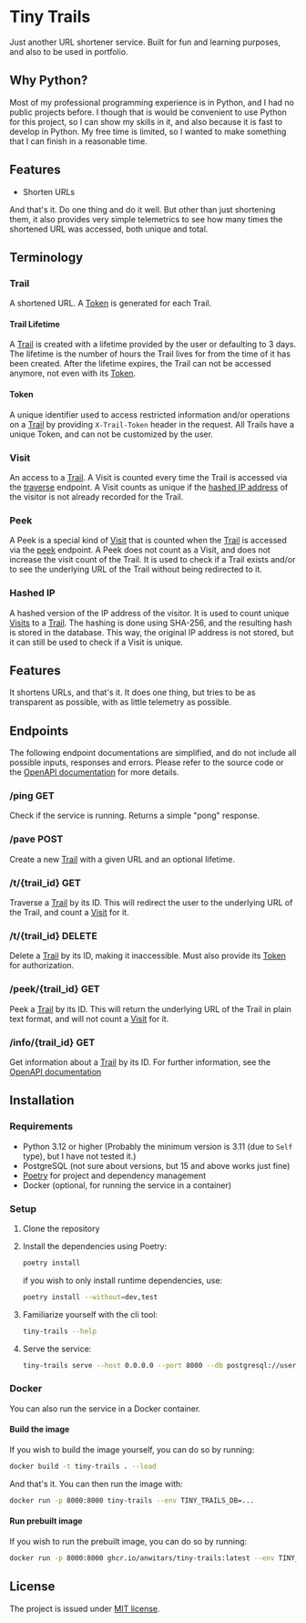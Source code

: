 # Tiny Trails

Just another URL shortener service. Built for fun and learning purposes, and also to be used in portfolio.

## Why Python?

Most of my professional programming experience is in Python, and I had no public projects before. I though that is would be convenient to use Python for this project, so I can show my skills in it, and also because it is fast to develop in Python. My free time is limited, so I wanted to make something that I can finish in a reasonable time.

## Features

- Shorten URLs

And that's it. Do one thing and do it well. But other than just shortening them, it also provides very simple telemetrics to see how many times the shortened URL was accessed, both unique and total.

## Terminology

### Trail

A shortened URL. A [Token](#token) is generated for each Trail.

#### Trail Lifetime

A [Trail](#trail) is created with a lifetime provided by the user or defaulting to 3 days. The lifetime is the number of hours the Trail lives for from the time of it has been created. After the lifetime expires, the Trail can not be accessed anymore, not even with its [Token](#token).

#### Token

A unique identifier used to access restricted information and/or operations on a [Trail](#trail) by providing `X-Trail-Token` header in the request. All Trails have a unique Token, and can not be customized by the user.

### Visit

An access to a [Trail](#trail). A Visit is counted every time the Trail is accessed via the [traverse](#traverse-endpoint) endpoint. A Visit counts as unique if the [hashed IP address](#hashed-ip) of the visitor is not already recorded for the Trail.

### Peek

A Peek is a special kind of [Visit](#visit) that is counted when the [Trail](#trail) is accessed via the [peek](#peek-endpoint) endpoint. A Peek does not count as a Visit, and does not increase the visit count of the Trail. It is used to check if a Trail exists and/or to see the underlying URL of the Trail without being redirected to it.

### Hashed IP

A hashed version of the IP address of the visitor. It is used to count unique [Visits](#visit) to a [Trail](#trail). The hashing is done using SHA-256, and the resulting hash is stored in the database. This way, the original IP address is not stored, but it can still be used to check if a Visit is unique.

## Features

It shortens URLs, and that's it. It does one thing, but tries to be as transparent as possible, with as little telemetry as possible.

## Endpoints

The following endpoint documentations are simplified, and do not include all possible inputs, responses and errors. Please refer to the source code or the [OpenAPI documentation](https://github.com/anwitars/tiny-trails/blob/master/docs/openapi.json) for more details.

### /ping GET <a name="ping-endpoint"></a>

Check if the service is running. Returns a simple "pong" response.

### /pave POST <a name="pave-endpoint"></a>

Create a new [Trail](#trail) with a given URL and an optional lifetime.

### /t/{trail_id} GET <a name="traverse-endpoint-get"></a>

Traverse a [Trail](#trail) by its ID. This will redirect the user to the underlying URL of the Trail, and count a [Visit](#visit) for it.

### /t/{trail_id} DELETE <a name="traverse-endpoint-delete"></a>

Delete a [Trail](#trail) by its ID, making it inaccessible. Must also provide its [Token](#token) for authorization.

### /peek/{trail_id} GET <a name="peek-endpoint"></a>

Peek a [Trail](#trail) by its ID. This will return the underlying URL of the Trail in plain text format, and will not count a [Visit](#visit) for it.

### /info/{trail_id} GET <a name="info-endpoint"></a>

Get information about a [Trail](#trail) by its ID. For further information, see the [OpenAPI documentation](https://github.com/anwitars/tiny-trails/blob/master/docs/openapi.json)

## Installation

### Requirements

- Python 3.12 or higher (Probably the minimum version is 3.11 (due to `Self` type), but I have not tested it.)
- PostgreSQL (not sure about versions, but 15 and above works just fine)
- [Poetry](https://python-poetry.org/) for project and dependency management
- Docker (optional, for running the service in a container)

### Setup

1. Clone the repository
2. Install the dependencies using Poetry:
   ```bash
   poetry install
   ```

   if you wish to only install runtime dependencies, use:
   ```bash
   poetry install --without=dev,test
   ```
3. Familiarize yourself with the cli tool:
   ```bash
   tiny-trails --help
   ```
4. Serve the service:
   ```bash
   tiny-trails serve --host 0.0.0.0 --port 8000 --db postgresql://user:password@localhost:5432/tiny_trails
   ```

### Docker

You can also run the service in a Docker container.

#### Build the image

If you wish to build the image yourself, you can do so by running:
```bash
docker build -t tiny-trails . --load
```

And that's it. You can then run the image with:
```bash
docker run -p 8000:8000 tiny-trails --env TINY_TRAILS_DB=...
```

#### Run prebuilt image

If you wish to run the prebuilt image, you can do so by running:
```bash
docker run -p 8000:8000 ghcr.io/anwitars/tiny-trails:latest --env TINY_TRAILS_DB=...
```

## License

The project is issued under [MIT license](https://github.com/anwitars/tiny-trails/blob/master/LICENSE).
